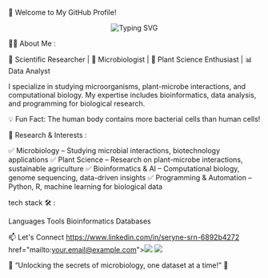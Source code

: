 🌿 Welcome to My GitHub Profile!
<p align="center"> <img src="https://readme-typing-svg.herokuapp.com?font=Fira+Code&size=22&pause=1000&color=3DDC84&center=true&vCenter=true&width=600&lines=Scientific+Researcher+%7C+Microbiologist;Plant+Science+%7C+Bioinformatics;Passionate+about+Data+and+Innovation" alt="Typing SVG" /> </p>
👨‍🔬 About Me :

🔬 Scientific Researcher | 🦠 Microbiologist | 🌱 Plant Science Enthusiast | 📊 Data Analyst

I specialize in studying microorganisms, plant-microbe interactions, and computational biology. My expertise includes bioinformatics, data analysis, and programming for biological research.

💡 Fun Fact: The human body contains more bacterial cells than human cells!

🔬 Research & Interests :

✅ Microbiology – Studying microbial interactions, biotechnology applications
✅ Plant Science – Research on plant-microbe interactions, sustainable agriculture
✅ Bioinformatics & AI – Computational biology, genome sequencing, data-driven insights
✅ Programming & Automation – Python, R, machine learning for biological data

tech stack 🛠️ :

Languages	Tools	Bioinformatics	Databases

📫 Let's Connect
https://www.linkedin.com/in/seryne-srn-6892b4272
href="mailto:your.email@example.com"><img src="https://img.shields.io/badge/Email-D14836?style=for-the-badge&logo=gmail&logoColor=white"></a> <a href="https://twitter.com/your-profile"><img src="https://img.shields.io/badge/Twitter-1DA1F2?style=for-the-badge&logo=twitter&logoColor=white"></a> </p>

🎯 “Unlocking the secrets of microbiology, one dataset at a time!” 🚀
